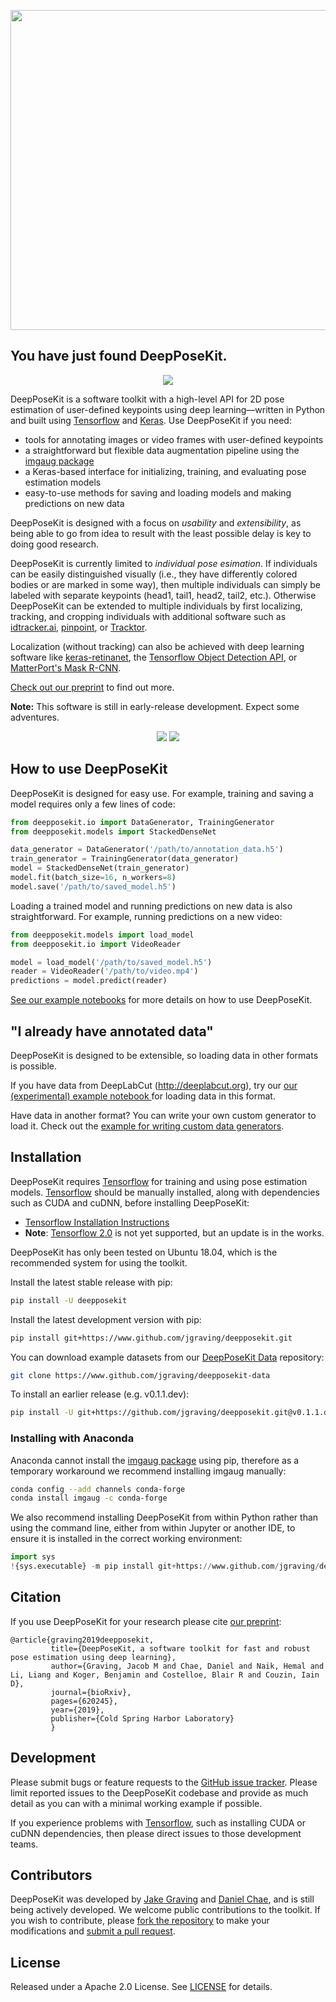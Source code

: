 <p align="center">
<img src="https://github.com/jgraving/DeepPoseKit/blob/master/assets/deepposekit_logo.svg" height="512px">
</p>


You have just found DeepPoseKit.
---------------------------------
<p align="center">
<img src="https://github.com/jgraving/jgraving.github.io/blob/master/files/images/Figure1video1.gif" max-height:256px>
</p>

DeepPoseKit is a software toolkit with a high-level API for 2D pose estimation of user-defined keypoints using deep learning—written in Python and built using [Tensorflow](https://github.com/tensorflow/tensorflow) and [Keras](https://www.tensorflow.org/guide/keras). Use DeepPoseKit if you need:

- tools for annotating images or video frames with user-defined keypoints
- a straightforward but flexible data augmentation pipeline using the [imgaug package](https://github.com/aleju/imgaug)
- a Keras-based interface for initializing, training, and evaluating pose estimation models
- easy-to-use methods for saving and loading models and making predictions on new data

DeepPoseKit is designed with a focus on *usability* and *extensibility*, as being able to go from idea to result with the least possible delay is key to doing good research.

DeepPoseKit is currently limited to *individual pose esimation*. If individuals can be easily distinguished visually (i.e., they have differently colored bodies or are marked in some way), then multiple individuals can simply be labeled with separate keypoints (head1, tail1, head2, tail2, etc.). Otherwise DeepPoseKit can be extended to multiple individuals by first localizing, tracking, and cropping individuals with additional software such as [idtracker.ai](https://idtracker.ai/), [pinpoint](https://github.com/jgraving/pinpoint), or [Tracktor](https://github.com/vivekhsridhar/tracktor).

Localization (without tracking) can also be achieved with deep learning software like [keras-retinanet](https://github.com/fizyr/keras-retinanet), the [Tensorflow Object Detection API](https://github.com/tensorflow/models/tree/master/research/object_detection), or [MatterPort's Mask R-CNN](https://github.com/matterport/Mask_RCNN).

[Check out our preprint](https://doi.org/10.1101/620245) to find out more.

**Note:** This software is still in early-release development. Expect some adventures.

<p align="center">
<img src="https://github.com/jgraving/jgraving.github.io/blob/master/files/images/zebra.gif" max-height:256px>
<img src="https://github.com/jgraving/jgraving.github.io/blob/master/files/images/locust.gif" max-height:256px>
</p>

How to use DeepPoseKit
---------------------------------
DeepPoseKit is designed for easy use. For example, training and saving a model requires only a few lines of code:
```python
from deepposekit.io import DataGenerator, TrainingGenerator
from deepposekit.models import StackedDenseNet

data_generator = DataGenerator('/path/to/annotation_data.h5')
train_generator = TrainingGenerator(data_generator)
model = StackedDenseNet(train_generator)
model.fit(batch_size=16, n_workers=8)
model.save('/path/to/saved_model.h5')
```
Loading a trained model and running predictions on new data is also straightforward. For example, running predictions on a new video:
```python
from deepposekit.models import load_model
from deepposekit.io import VideoReader

model = load_model('/path/to/saved_model.h5')
reader = VideoReader('/path/to/video.mp4')
predictions = model.predict(reader)
```
[See our example notebooks](https://github.com/jgraving/deepposekit/blob/master/examples/) for more details on how to use DeepPoseKit.

"I already have annotated data"
---------------------------------
DeepPoseKit is designed to be extensible, so loading data in other formats is possible.

If you have data from DeepLabCut (http://deeplabcut.org), try our [our (experimental) example notebook ](https://github.com/jgraving/DeepPoseKit/blob/master/examples/deeplacut_data_example.ipynb) for loading data in this format.

Have data in another format? You can write your own custom generator to load it.
Check out the [example for writing custom data generators](https://github.com/jgraving/DeepPoseKit/blob/master/examples/custom_data_generator.ipynb).


Installation
---------------------------------

DeepPoseKit requires [Tensorflow](https://github.com/tensorflow/tensorflow) for training and using pose estimation models. [Tensorflow](https://github.com/tensorflow/tensorflow) should be manually installed, along with dependencies such as CUDA and cuDNN, before installing DeepPoseKit:

- [Tensorflow Installation Instructions](https://www.tensorflow.org/install)
- **Note**: [Tensorflow 2.0](https://www.tensorflow.org/beta) is not yet supported, but an update is in the works.

DeepPoseKit has only been tested on Ubuntu 18.04, which is the recommended system for using the toolkit. 

Install the latest stable release with pip:
```bash
pip install -U deepposekit
```

Install the latest development version with pip:
```bash
pip install git+https://www.github.com/jgraving/deepposekit.git
```

You can download example datasets from our [DeepPoseKit Data](https://github.com/jgraving/deepposekit-data) repository:
```bash
git clone https://www.github.com/jgraving/deepposekit-data
```

To install an earlier release (e.g. v0.1.1.dev):
```bash
pip install -U git+https://github.com/jgraving/deepposekit.git@v0.1.1.dev
```

### Installing with Anaconda
Anaconda cannot install the [imgaug package](https://github.com/aleju/imgaug) using pip, therefore as a temporary workaround we recommend installing imgaug manually:
```bash
conda config --add channels conda-forge
conda install imgaug -c conda-forge
```
We also recommend installing DeepPoseKit from within Python rather than using the command line, either from within Jupyter or another IDE, to ensure it is installed in the correct working environment:
```python
import sys
!{sys.executable} -m pip install git+https://www.github.com/jgraving/deepposekit.git
```

Citation
---------------------------------
If you use DeepPoseKit for your research please cite [our preprint](https://doi.org/10.1101/620245):

    @article{graving2019deepposekit,
             title={DeepPoseKit, a software toolkit for fast and robust pose estimation using deep learning},
             author={Graving, Jacob M and Chae, Daniel and Naik, Hemal and Li, Liang and Koger, Benjamin and Costelloe, Blair R and Couzin, Iain D},
             journal={bioRxiv},
             pages={620245},
             year={2019},
             publisher={Cold Spring Harbor Laboratory}
             }


Development
---------------------------------
Please submit bugs or feature requests to the [GitHub issue tracker](https://github.com/jgraving/deepposekit/issues/new). Please limit reported issues to the DeepPoseKit codebase and provide as much detail as you can with a minimal working example if possible. 

If you experience problems with [Tensorflow](https://github.com/tensorflow/tensorflow), such as installing CUDA or cuDNN dependencies, then please direct issues to those development teams.

Contributors
---------------------------------
DeepPoseKit was developed by [Jake Graving](https://github.com/jgraving) and [Daniel Chae](https://github.com/dchaebae), and is still being actively developed. We welcome public contributions to the toolkit. If you wish to contribute, please [fork the repository](https://help.github.com/en/articles/fork-a-repo) to make your modifications and [submit a pull request](https://help.github.com/en/articles/creating-a-pull-request-from-a-fork).

License
---------------------------------
Released under a Apache 2.0 License. See [LICENSE](https://github.com/jgraving/deepposekit/blob/master/LICENSE) for details.
